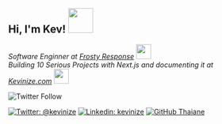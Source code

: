 
<h2> Hi, I'm Kev! <img src="https://media.giphy.com/media/WPvTKrRX557cWkPHes/giphy.gif" width="50"></h2>

<p>
  <em>Software Enginner at <a href="https://www.frostyresponse.com">Frosty Response</a>
  <img src="https://media.giphy.com/media/fYSnHlufseco8Fh93Z/giphy.gif" width="30">
    </br>
  Building 10 Serious Projects with Next.js and documenting it at <a href="https://www.kevinize.com">Kevinize.com</a>
  <img src="https://media.giphy.com/media/WUlplcMpOCEmTGBtBW/giphy.gif" width="30"> 
</em></p>

![Twitter Follow](https://img.shields.io/twitter/follow/kevinize?style=social)

[![Twitter: @kevinize](https://img.shields.io/twitter/follow/ThaiiBraga?style=social)](https://twitter.com/ThaiiBraga)
[![Linkedin: kevinize](https://img.shields.io/badge/-thaianebraga-blue?style=flat-square&logo=Linkedin&logoColor=white&link=https://www.linkedin.com/in/kevinize/)](https://www.linkedin.com/in/kevinize/)
[![GitHub Thaiane](https://img.shields.io/github/followers/thaiane?label=follow&style=social)](https://github.com/vinn2010)


<!--
**vinn2010/vinn2010** is a ✨ _special_ ✨ repository because its `README.md` (this file) appears on your GitHub profile.

Here are some ideas to get you started:

- 🔭 I’m currently working on ...
- 🌱 I’m currently learning ...
- 👯 I’m looking to collaborate on ...
- 🤔 I’m looking for help with ...
- 💬 Ask me about ...
- 📫 How to reach me: ...
- 😄 Pronouns: ...
- ⚡ Fun fact: ...
-->
